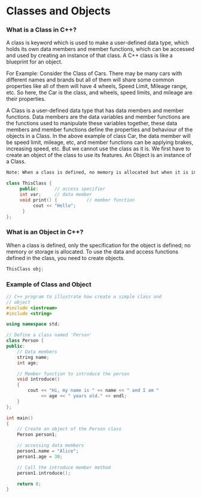 # Classes and Objects

### What is a Class in C++?

A class is keyword which is used to make a user-defined data type, which holds its own data members and member functions, which can be accessed and used by creating an instance of that class. A C++ class is like a blueprint for an object.

For Example: Consider the Class of Cars. There may be many cars with different names and brands but all of them will share some common properties like all of them will have 4 wheels, Speed Limit, Mileage range, etc. So here, the Car is the class, and wheels, speed limits, and mileage are their properties.

A Class is a user-defined data type that has data members and member functions.
Data members are the data variables and member functions are the functions used to manipulate these variables together, these data members and member functions define the properties and behaviour of the objects in a Class.
In the above example of class Car, the data member will be speed limit, mileage, etc, and member functions can be applying brakes, increasing speed, etc.
But we cannot use the class as it is. We first have to create an object of the class to use its features. An Object is an instance of a Class.

```txt
Note: When a class is defined, no memory is allocated but when it is instantiated (i.e. an object is created) memory is allocated.
```

```cpp
class ThisClass {
     public:      // access specifier
     int var;     // data member
     void print() {           // member function
          cout << "Hello";
      }
};
```


### What is an Object in C++?
When a class is defined, only the specification for the object is defined; no memory or storage is allocated. To use the data and access functions defined in the class, you need to create objects.

```cpp
ThisClass obj;
```


### Example of Class and Object

```cpp
// C++ program to illustrate how create a simple class and
// object
#include <iostream>
#include <string>

using namespace std;

// Define a class named 'Person'
class Person {
public:
    // Data members
    string name;
    int age;

    // Member function to introduce the person
    void introduce()
    {
        cout << "Hi, my name is " << name << " and I am "
             << age << " years old." << endl;
    }
};

int main()
{
    // Create an object of the Person class
    Person person1;

    // accessing data members
    person1.name = "Alice";
    person1.age = 30;

    // Call the introduce member method
    person1.introduce();

    return 0;
}
```